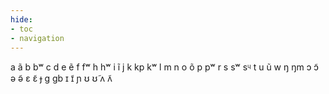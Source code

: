 ```yaml
---
hide:
- toc
- navigation
---
```

a
ã
b
bʷ
c
d
e
ẽ
f
fʷ
h
hʷ
i
ĩ
j
k
kp
kʷ
l
m
n
o
õ
p
pʷ
r
s
sʷ
sᶣ
t
u
ũ
w
ŋ
ŋm
ɔ
ɔ̃
ə
ə̃
ɛ
ɛ̃
ɟ
ɡ
ɡb
ɪ
ɪ̃
ɲ
ʊ
ʊ̃
ʌ
ʌ̃
